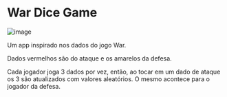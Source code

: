 # War Dice Game
![image](https://user-images.githubusercontent.com/30990524/85086175-3d5bac80-b1b0-11ea-9169-0fda87506d0b.png)

Um app inspirado nos dados do jogo War.

Dados vermelhos são do ataque e os amarelos da defesa.

Cada jogador joga 3 dados por vez, então, ao tocar em um dado de ataque os 3 são atualizados com valores aleatórios. 
O mesmo acontece para o jogador da defesa.

